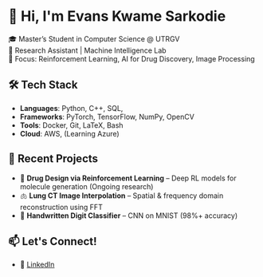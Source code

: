 # 👋 Hi, I'm Evans Kwame Sarkodie

🎓 Master’s Student in Computer Science @ UTRGV  
🔬 Research Assistant | Machine Intelligence Lab  
🧠 Focus: Reinforcement Learning, AI for Drug Discovery, Image Processing

## 🛠️ Tech Stack
- **Languages**: Python, C++, SQL, 
- **Frameworks**: PyTorch, TensorFlow, NumPy, OpenCV
- **Tools**: Docker, Git, LaTeX, Bash
- **Cloud**: AWS, (Learning Azure)

## 🚀 Recent Projects
- 🔬 **Drug Design via Reinforcement Learning** – Deep RL models for molecule generation (Ongoing research)
- 🫁 **Lung CT Image Interpolation** – Spatial & frequency domain reconstruction using FFT
- 🔢 **Handwritten Digit Classifier** – CNN on MNIST (98%+ accuracy)

## 📫 Let's Connect!
- 🔗 [LinkedIn](https://linkedin.com/in/evans-kwame-sarkodie)
  
